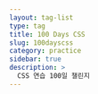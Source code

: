 ```yaml
---
layout: tag-list
type: tag
title: 100 Days CSS
slug: 100dayscss
category: practice
sidebar: true
description: >
  CSS 연습 100일 챌린지
---
```

